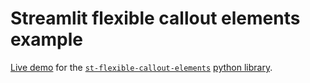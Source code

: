 # Streamlit flexible callout elements example
[Live demo](https://flexible-callout-elements.streamlit.app) for the [`st-flexible-callout-elements`](https://github.com/jlnetosci/st-flexible-callout-elements) [python library](https://pypi.org/project/st-flexible-callout-elements/).
